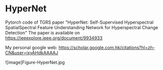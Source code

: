 # HyperNet
Pytorch code of TGRS paper "HyperNet: Self-Supervised Hyperspectral SpatialSpectral Feature Understanding Network for Hyperspectral Change Detection"
The paper is available on https://ieeexplore.ieee.org/document/9934933

My personal google web: https://scholar.google.com.hk/citations?hl=zh-CN&user=jxyAHdkAAAAJ

![image]Figure-HyperNet.jpg
